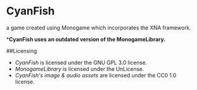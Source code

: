 # CyanFish
a game created using Monogame which incorporates the XNA framework.

***CyanFish uses an outdated version of the MonogameLibrary.**

##Licensing
- *CyanFish* is licensed under the GNU GPL 3.0 license.
- *MonogameLibrary* is licensed under the UnLicense.
- *CyanFish's image & audio assets* are licensed under the CC0 1.0 license.
